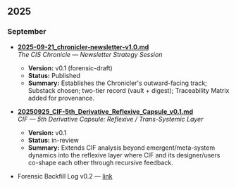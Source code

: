 ## 2025
### September
- **[2025-09-21_chronicler-newsletter-v1.0.md](2025-09-21_chronicler-newsletter-v0.1.md)**  
  *The CIS Chronicle — Newsletter Strategy Session*  
  - **Version:** v0.1 (forensic-draft)  
  - **Status:** Published  
  - **Summary:** Establishes the Chronicler's outward-facing track; Substack chosen; two-tier record (vault + digest); Traceability Matrix added for provenance.

- **[20250925_CIF-5th_Derivative_Reflexive_Capsule_v0.1.md](20250925_CIF-5th_Derivative_Reflexive_Capsule_v0.1.md)**  
  *CIF — 5th Derivative Capsule: Reflexive / Trans-Systemic Layer*  
  - **Version:** v0.1  
  - **Status:** in-review  
  - **Summary:** Extends CIF analysis beyond emergent/meta-system dynamics into the reflexive layer where CIF and its designer/users co-shape each other through recursive feedback.

- Forensic Backfill Log v0.2 — [link](../99_LOGS/forensic_backfill_log_v0.2.md)
